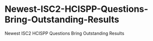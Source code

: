 # Newest-ISC2-HCISPP-Questions-Bring-Outstanding-Results
Newest ISC2 HCISPP Questions Bring Outstanding Results
